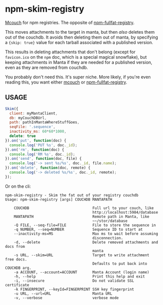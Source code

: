 # npm-skim-registry

[Mcouch](http://npm.im/mcouch) for npm registries.  The opposite of
[npm-fullfat-registry](http://npm.im/npm-fullfat-registry).

This moves attachments to the target in manta, but then *also* deletes
them out of the couchdb.  It avoids then deleting them out of manta,
by specifying a `{skip: true}` value for each tarball associated with
a published version.

This results in deleting attachments that don't belong (except for
`favicon.ico` on the `npm` doc, which is a special magical snowflake),
but keeping attachments in Manta if they are needed for a published
version, even as they are removed from couchdb.

You probably don't need this.  It's super niche.  More likely, if
you're even reading this, you want either [mcouch](http://npm.im/mcouch)
or [npm-fullfat-registry](http://npm.im/npm-fullfat-registry).

## USAGE

```javascript
Skim({
  client: myMantaClient,
  db: myCouchDBUrl,
  path: pathInMantaWhereStuffGoes,
  seqFile: '.sequence',
  inactivity_ms: 60*60*1000,
  delete: true
}).on('put', function(doc) {
  console.log('PUT %s', doc._id);
}).on('rm', function(doc) {
  console.log('RM %s', doc._id);
}).on('send', function(doc, file) {
  console.log('-> sent %s/%s', doc._id, file.name);
}).on('delete', function(doc, remote) {
  console.log('-> deleted %s/%s', doc._id, remote);
});
```

Or on the cli:

```
npm-skim-registry - Skim the fat out of your registry couchdb
Usage: npm-skim-registry [args] COUCHDB MANTAPATH

    COUCHDB                             Full url to your couch, like
                                        http://localhost:5984/database
    MANTAPATH                           Remote path in Manta, like
                                        ~~/stor/database
    -Q FILE, --seq-file=FILE            File to store the sequence in
    -q NUMBER, --seq=NUMBER             Sequence ID to start at
    --inactivity-ms=MS                  Max ms to wait before assuming
                                        disconnection.
    -d, --delete                        Delete removed attachments and docs from
                                        manta
    -s URL, --skim=URL                  Target to write attachment free docs.
                                        Defaults to put back into COUCHDB arg.
    -a ACCOUNT, --account=ACCOUNT       Manta Account (login name)
    -h, --help                          Print this help and exit
    -i, --insecure                      Do not validate SSL certificate
    -k FINGERPRINT, --keyId=FINGERPRINT SSH key fingerprint
    -u URL, --url=URL                   Manta URL
    -v, --verbose                       verbose mode
```
